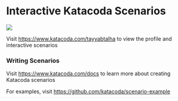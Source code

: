 # Interactive Katacoda Scenarios

[![](http://shields.katacoda.com/katacoda/tayyabtalha/count.svg)](https://www.katacoda.com/tayyabtalha "Get your profile on Katacoda.com")

Visit https://www.katacoda.com/tayyabtalha to view the profile and interactive scenarios

### Writing Scenarios
Visit https://www.katacoda.com/docs to learn more about creating Katacoda scenarios

For examples, visit https://github.com/katacoda/scenario-example
